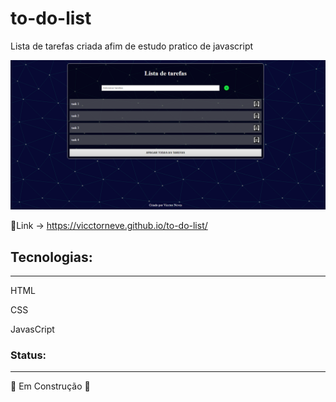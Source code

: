 # to-do-list
<p>Lista de tarefas criada afim de estudo pratico de javascript</p>

<img src="assets/img/preview-to-do-list.png" alt="Preview do site to-do list">

🔗Link -> https://vicctorneve.github.io/to-do-list/

## Tecnologias:
<hr>

<p>HTML</p>
<p>CSS</p>
<p>JavasCript</p>

### Status:
<hr>

<p>🚧 Em Construção 🚧</p>
